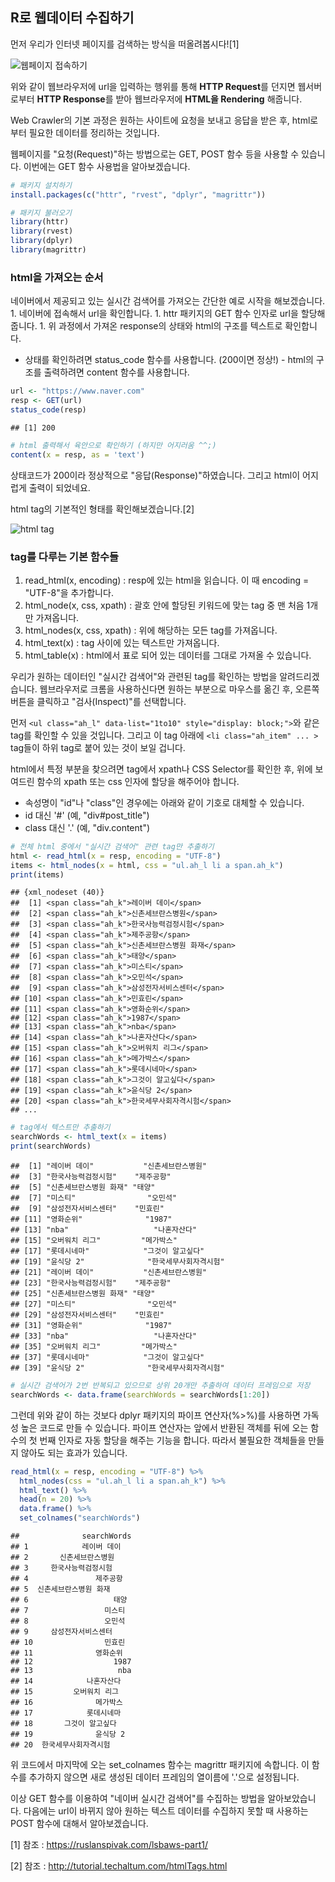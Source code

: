 R로 웹데이터 수집하기
---------------------

먼저 우리가 인터넷 페이지를 검색하는 방식을 떠올려봅시다![1]

![웹페이지 접속하기](https://ruslanspivak.com/lsbaws-part1/LSBAWS_HTTP_request_response.png)

위와 같이 웹브라우저에 url을 입력하는 행위를 통해 **HTTP Request**를 던지면 웹서버로부터 **HTTP Response**를 받아 웹브라우저에 **HTML을 Rendering** 해줍니다.

Web Crawler의 기본 과정은 원하는 사이트에 요청을 보내고 응답을 받은 후, html로부터 필요한 데이터를 정리하는 것입니다.

웹페이지를 "요청(Request)"하는 방법으로는 GET, POST 함수 등을 사용할 수 있습니다. 이번에는 GET 함수 사용법을 알아보겠습니다.

``` r
# 패키지 설치하기
install.packages(c("httr", "rvest", "dplyr", "magrittr"))
```

``` r
# 패키지 불러오기
library(httr)
library(rvest)
library(dplyr)
library(magrittr)
```

### html을 가져오는 순서

네이버에서 제공되고 있는 실시간 검색어를 가져오는 간단한 예로 시작을 해보겠습니다. 1. 네이버에 접속해서 url을 확인합니다. 1. httr 패키지의 GET 함수 인자로 url을 할당해줍니다. 1. 위 과정에서 가져온 response의 상태와 html의 구조를 텍스트로 확인합니다.
- 상태를 확인하려면 status\_code 함수를 사용합니다. (200이면 정상!) - html의 구조를 출력하려면 content 함수를 사용합니다.

``` r
url <- "https://www.naver.com"
resp <- GET(url)
status_code(resp)
```

    ## [1] 200

``` r
# html 출력해서 육안으로 확인하기 (하지만 어지러움 ^^;)
content(x = resp, as = 'text')
```

상태코드가 200이라 정상적으로 "응답(Response)"하였습니다. 그리고 html이 어지럽게 출력이 되었네요.

html tag의 기본적인 형태를 확인해보겠습니다.[2]

![html tag](http://tutorial.techaltum.com/images/element.png)

### tag를 다루는 기본 함수들

1.  read\_html(x, encoding) : resp에 있는 html을 읽습니다. 이 때 encoding = "UTF-8"을 추가합니다.
2.  html\_node(x, css, xpath) : 괄호 안에 할당된 키워드에 맞는 tag 중 맨 처음 1개만 가져옵니다.
3.  html\_nodes(x, css, xpath) : 위에 해당하는 모든 tag를 가져옵니다.
4.  html\_text(x) : tag 사이에 있는 텍스트만 가져옵니다.
5.  html\_table(x) : html에서 표로 되어 있는 데이터를 그대로 가져올 수 있습니다.

우리가 원하는 데이터인 "실시간 검색어"와 관련된 tag를 확인하는 방법을 알려드리겠습니다. 웹브라우저로 크롬을 사용하신다면 원하는 부분으로 마우스를 옮긴 후, 오른쪽 버튼을 클릭하고 "검사(Inspect)"를 선택합니다.

먼저 `<ul class="ah_l" data-list="1to10" style="display: block;">`와 같은 tag를 확인할 수 있을 것입니다. 그리고 이 tag 아래에 `<li class="ah_item" ... >` tag들이 하위 tag로 붙어 있는 것이 보일 겁니다.

html에서 특정 부분을 찾으려면 tag에서 xpath나 CSS Selector를 확인한 후, 위에 보여드린 함수의 xpath 또는 css 인자에 할당을 해주어야 합니다.
- 속성명이 "id"나 "class"인 경우에는 아래와 같이 기호로 대체할 수 있습니다.
- id 대신 '\#' (예, "div\#post\_title")
- class 대신 '.' (예, "div.content")

``` r
# 전체 html 중에서 "실시간 검색어" 관련 tag만 추출하기
html <- read_html(x = resp, encoding = "UTF-8")
items <- html_nodes(x = html, css = "ul.ah_l li a span.ah_k")
print(items)
```

    ## {xml_nodeset (40)}
    ##  [1] <span class="ah_k">레이버 데이</span>
    ##  [2] <span class="ah_k">신촌세브란스병원</span>
    ##  [3] <span class="ah_k">한국사능력검정시험</span>
    ##  [4] <span class="ah_k">제주공항</span>
    ##  [5] <span class="ah_k">신촌세브란스병원 화재</span>
    ##  [6] <span class="ah_k">태양</span>
    ##  [7] <span class="ah_k">미스티</span>
    ##  [8] <span class="ah_k">오민석</span>
    ##  [9] <span class="ah_k">삼성전자서비스센터</span>
    ## [10] <span class="ah_k">민효린</span>
    ## [11] <span class="ah_k">영화순위</span>
    ## [12] <span class="ah_k">1987</span>
    ## [13] <span class="ah_k">nba</span>
    ## [14] <span class="ah_k">나혼자산다</span>
    ## [15] <span class="ah_k">오버워치 리그</span>
    ## [16] <span class="ah_k">메가박스</span>
    ## [17] <span class="ah_k">롯데시네마</span>
    ## [18] <span class="ah_k">그것이 알고싶다</span>
    ## [19] <span class="ah_k">윤식당 2</span>
    ## [20] <span class="ah_k">한국세무사회자격시험</span>
    ## ...

``` r
# tag에서 텍스트만 추출하기
searchWords <- html_text(x = items)
print(searchWords)
```

    ##  [1] "레이버 데이"           "신촌세브란스병원"     
    ##  [3] "한국사능력검정시험"    "제주공항"             
    ##  [5] "신촌세브란스병원 화재" "태양"                 
    ##  [7] "미스티"                "오민석"               
    ##  [9] "삼성전자서비스센터"    "민효린"               
    ## [11] "영화순위"              "1987"                 
    ## [13] "nba"                   "나혼자산다"           
    ## [15] "오버워치 리그"         "메가박스"             
    ## [17] "롯데시네마"            "그것이 알고싶다"      
    ## [19] "윤식당 2"              "한국세무사회자격시험" 
    ## [21] "레이버 데이"           "신촌세브란스병원"     
    ## [23] "한국사능력검정시험"    "제주공항"             
    ## [25] "신촌세브란스병원 화재" "태양"                 
    ## [27] "미스티"                "오민석"               
    ## [29] "삼성전자서비스센터"    "민효린"               
    ## [31] "영화순위"              "1987"                 
    ## [33] "nba"                   "나혼자산다"           
    ## [35] "오버워치 리그"         "메가박스"             
    ## [37] "롯데시네마"            "그것이 알고싶다"      
    ## [39] "윤식당 2"              "한국세무사회자격시험"

``` r
# 실시간 검색어가 2번 반복되고 있으므로 상위 20개만 추출하여 데이터 프레임으로 저장
searchWords <- data.frame(searchWords = searchWords[1:20])
```

그런데 위와 같이 하는 것보다 dplyr 패키지의 파이프 연산자(%&gt;%)를 사용하면 가독성 높은 코드로 만들 수 있습니다. 파이프 연산자는 앞에서 반환된 객체를 뒤에 오는 함수의 첫 번째 인자로 자동 할당을 해주는 기능을 합니다. 따라서 불필요한 객체들을 만들지 않아도 되는 효과가 있습니다.

``` r
read_html(x = resp, encoding = "UTF-8") %>% 
  html_nodes(css = "ul.ah_l li a span.ah_k") %>% 
  html_text() %>% 
  head(n = 20) %>% 
  data.frame() %>% 
  set_colnames("searchWords")
```

    ##              searchWords
    ## 1            레이버 데이
    ## 2       신촌세브란스병원
    ## 3     한국사능력검정시험
    ## 4               제주공항
    ## 5  신촌세브란스병원 화재
    ## 6                   태양
    ## 7                 미스티
    ## 8                 오민석
    ## 9     삼성전자서비스센터
    ## 10                민효린
    ## 11              영화순위
    ## 12                  1987
    ## 13                   nba
    ## 14            나혼자산다
    ## 15         오버워치 리그
    ## 16              메가박스
    ## 17            롯데시네마
    ## 18       그것이 알고싶다
    ## 19              윤식당 2
    ## 20  한국세무사회자격시험

위 코드에서 마지막에 오는 set\_colnames 함수는 magrittr 패키지에 속합니다. 이 함수를 추가하지 않으면 새로 생성된 데이터 프레임의 열이름에 '.'으로 설정됩니다.

이상 GET 함수를 이용하여 "네이버 실시간 검색어"를 수집하는 방법을 알아보았습니다. 다음에는 url이 바뀌지 않아 원하는 텍스트 데이터를 수집하지 못할 때 사용하는 POST 함수에 대해서 알아보겠습니다.

[1] 참조 : <https://ruslanspivak.com/lsbaws-part1/>

[2] 참조 : <http://tutorial.techaltum.com/htmlTags.html>
